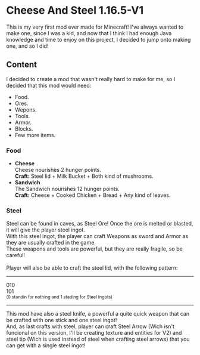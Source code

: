 # Cheese And Steel 1.16.5-V1 
This is my very first mod ever made for Minecraft!
I've always wanted to make one, since I was a kid, and now that I think I had enough Java knowledge and time to enjoy on this project, I decided to jump onto making one, and so I did!

## Content
I decided to create a mod that wasn't really hard to make for me, so I decided that this mod would need:
<ul>
  <li>Food.</li>
  <li>Ores.</li>
  <li>Wepons.</li>
  <li>Tools.</li>
  <li>Armor.</li>
  <li>Blocks.</li>
  <li>Few more items.</li>
</ul>

### Food
<ul>
<li><b>Cheese</b></li>
Cheese nourishes 2 hunger points.<br>
<b>Craft:</b> Steel lid + Milk Bucket + Both kind of mushrooms.<br>
<li><b>Sandwich</b></li>
The Sandwich nourishes 12 hunger points.<br>
<b>Craft:</b> Cheese + Cooked Chicken + Bread + Any kind of leaves.<br>
</ul>

### Steel
Steel can be found in caves, as Steel Ore!
Once the ore is melted or blasted, it will give the player steel ingot.<br>
With this steel ingot, the player can craft Weapons as sword and Armor as they are usually crafted in the game.<br>
These weapons and tools are powerful, but they are really fragile, so be careful!<br><br>
Player will also be able to craft the steel lid, with the following pattern:
<hr>
010<br>
101<br>
<sup>(0 standin for nothing and 1 stading for Steel Ingots)</sup>
<hr>
This mod have also a steel knife, a powerful a quite quick weapon that can be crafted with one stick and one steel ingot!<br>
And, as last crafts with steel, player can craft Steel Arrow (Wich isn't funcional on this version, I'll be creating texture and entities for V2) and steel tip (Wich is used instead of steel when crafting steel arrows) that you can get with a single steel ingot!
